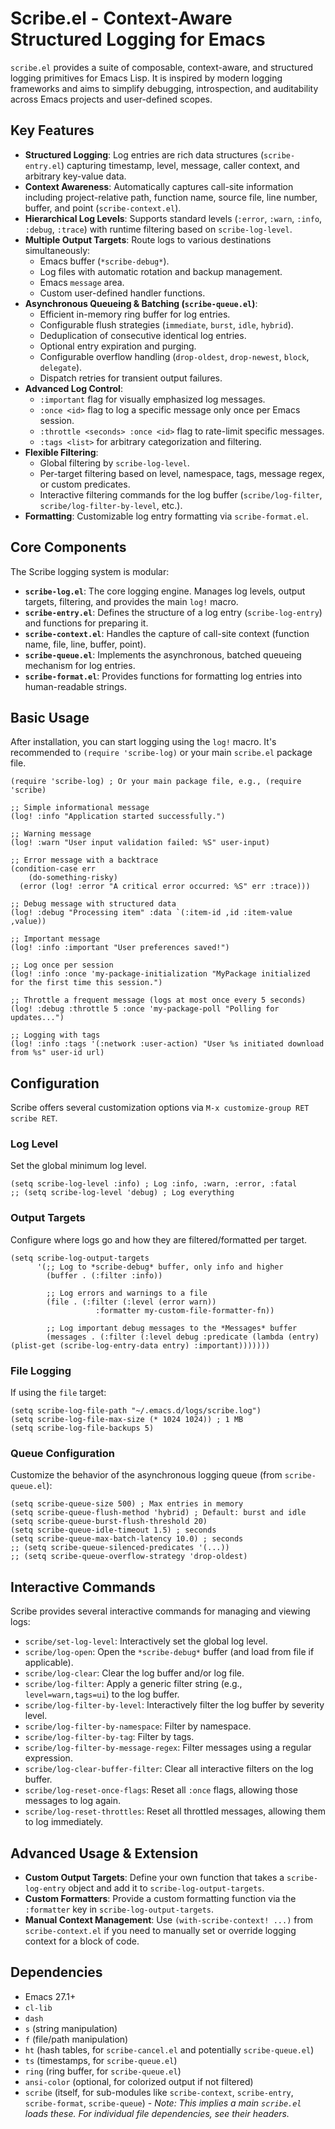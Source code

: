 # Scribe.el - Context-Aware Structured Logging for Emacs

`scribe.el` provides a suite of composable, context-aware, and structured logging primitives for Emacs Lisp. It is inspired by modern logging frameworks and aims to simplify debugging, introspection, and auditability across Emacs projects and user-defined scopes.

## Key Features

* **Structured Logging**: Log entries are rich data structures (`scribe-entry.el`) capturing timestamp, level, message, caller context, and arbitrary key-value data.
* **Context Awareness**: Automatically captures call-site information including project-relative path, function name, source file, line number, buffer, and point (`scribe-context.el`).
* **Hierarchical Log Levels**: Supports standard levels (`:error`, `:warn`, `:info`, `:debug`, `:trace`) with runtime filtering based on `scribe-log-level`.
* **Multiple Output Targets**: Route logs to various destinations simultaneously:
  * Emacs buffer (`*scribe-debug*`).
  * Log files with automatic rotation and backup management.
  * Emacs `message` area.
  * Custom user-defined handler functions.
* **Asynchronous Queueing & Batching (`scribe-queue.el`)**:
  * Efficient in-memory ring buffer for log entries.
  * Configurable flush strategies (`immediate`, `burst`, `idle`, `hybrid`).
  * Deduplication of consecutive identical log entries.
  * Optional entry expiration and purging.
  * Configurable overflow handling (`drop-oldest`, `drop-newest`, `block`, `delegate`).
  * Dispatch retries for transient output failures.
* **Advanced Log Control**:
  * `:important` flag for visually emphasized log messages.
  * `:once <id>` flag to log a specific message only once per Emacs session.
  * `:throttle <seconds> :once <id>` flag to rate-limit specific messages.
  * `:tags <list>` for arbitrary categorization and filtering.
* **Flexible Filtering**:
  * Global filtering by `scribe-log-level`.
  * Per-target filtering based on level, namespace, tags, message regex, or custom predicates.
  * Interactive filtering commands for the log buffer (`scribe/log-filter`, `scribe/log-filter-by-level`, etc.).
* **Formatting**: Customizable log entry formatting via `scribe-format.el`.

## Core Components

The Scribe logging system is modular:

* **`scribe-log.el`**: The core logging engine. Manages log levels, output targets, filtering, and provides the main `log!` macro.
* **`scribe-entry.el`**: Defines the structure of a log entry (`scribe-log-entry`) and functions for preparing it.
* **`scribe-context.el`**: Handles the capture of call-site context (function name, file, line, buffer, point).
* **`scribe-queue.el`**: Implements the asynchronous, batched queueing mechanism for log entries.
* **`scribe-format.el`**: Provides functions for formatting log entries into human-readable strings.

## Basic Usage

After installation, you can start logging using the `log!` macro. It's recommended to `(require 'scribe-log)` or your main `scribe.el` package file.

```emacs-lisp
(require 'scribe-log) ; Or your main package file, e.g., (require 'scribe)

;; Simple informational message
(log! :info "Application started successfully.")

;; Warning message
(log! :warn "User input validation failed: %S" user-input)

;; Error message with a backtrace
(condition-case err
    (do-something-risky)
  (error (log! :error "A critical error occurred: %S" err :trace)))

;; Debug message with structured data
(log! :debug "Processing item" :data `(:item-id ,id :item-value ,value))

;; Important message
(log! :info :important "User preferences saved!")

;; Log once per session
(log! :info :once 'my-package-initialization "MyPackage initialized for the first time this session.")

;; Throttle a frequent message (logs at most once every 5 seconds)
(log! :debug :throttle 5 :once 'my-package-poll "Polling for updates...")

;; Logging with tags
(log! :info :tags '(:network :user-action) "User %s initiated download from %s" user-id url)
```

## Configuration

Scribe offers several customization options via `M-x customize-group RET scribe RET`.

### Log Level

Set the global minimum log level.

```emacs-lisp
(setq scribe-log-level :info) ; Log :info, :warn, :error, :fatal
;; (setq scribe-log-level 'debug) ; Log everything
```

### Output Targets

Configure where logs go and how they are filtered/formatted per target.

```emacs-lisp
(setq scribe-log-output-targets
      '(;; Log to *scribe-debug* buffer, only info and higher
        (buffer . (:filter :info)) 

        ;; Log errors and warnings to a file
        (file . (:filter (:level (error warn))
                   :formatter my-custom-file-formatter-fn))

        ;; Log important debug messages to the *Messages* buffer
        (messages . (:filter (:level debug :predicate (lambda (entry) (plist-get (scribe-log-entry-data entry) :important)))))))
```

### File Logging

If using the `file` target:

```emacs-lisp
(setq scribe-log-file-path "~/.emacs.d/logs/scribe.log")
(setq scribe-log-file-max-size (* 1024 1024)) ; 1 MB
(setq scribe-log-file-backups 5)
```

### Queue Configuration

Customize the behavior of the asynchronous logging queue (from `scribe-queue.el`):

```emacs-lisp
(setq scribe-queue-size 500) ; Max entries in memory
(setq scribe-queue-flush-method 'hybrid) ; Default: burst and idle
(setq scribe-queue-burst-flush-threshold 20)
(setq scribe-queue-idle-timeout 1.5) ; seconds
(setq scribe-queue-max-batch-latency 10.0) ; seconds
;; (setq scribe-queue-silenced-predicates '(...))
;; (setq scribe-queue-overflow-strategy 'drop-oldest)
```

## Interactive Commands

Scribe provides several interactive commands for managing and viewing logs:

* `scribe/set-log-level`: Interactively set the global log level.
* `scribe/log-open`: Open the `*scribe-debug*` buffer (and load from file if applicable).
* `scribe/log-clear`: Clear the log buffer and/or log file.
* `scribe/log-filter`: Apply a generic filter string (e.g., `level=warn,tags=ui`) to the log buffer.
* `scribe/log-filter-by-level`: Interactively filter the log buffer by severity level.
* `scribe/log-filter-by-namespace`: Filter by namespace.
* `scribe/log-filter-by-tag`: Filter by tags.
* `scribe/log-filter-by-message-regex`: Filter messages using a regular expression.
* `scribe/log-clear-buffer-filter`: Clear all interactive filters on the log buffer.
* `scribe/log-reset-once-flags`: Reset all `:once` flags, allowing those messages to log again.
* `scribe/log-reset-throttles`: Reset all throttled messages, allowing them to log immediately.

## Advanced Usage & Extension

* **Custom Output Targets**: Define your own function that takes a `scribe-log-entry` object and add it to `scribe-log-output-targets`.
* **Custom Formatters**: Provide a custom formatting function via the `:formatter` key in `scribe-log-output-targets`.
* **Manual Context Management**: Use `(with-scribe-context! ...)` from `scribe-context.el` if you need to manually set or override logging context for a block of code.

## Dependencies

* Emacs 27.1+
* `cl-lib`
* `dash`
* `s` (string manipulation)
* `f` (file/path manipulation)
* `ht` (hash tables, for `scribe-cancel.el` and potentially `scribe-queue.el`)
* `ts` (timestamps, for `scribe-queue.el`)
* `ring` (ring buffer, for `scribe-queue.el`)
* `ansi-color` (optional, for colorized output if not filtered)
* `scribe` (itself, for sub-modules like `scribe-context`, `scribe-entry`, `scribe-format`, `scribe-queue`) - *Note: This implies a main `scribe.el` loads these. For individual file dependencies, see their headers.*
